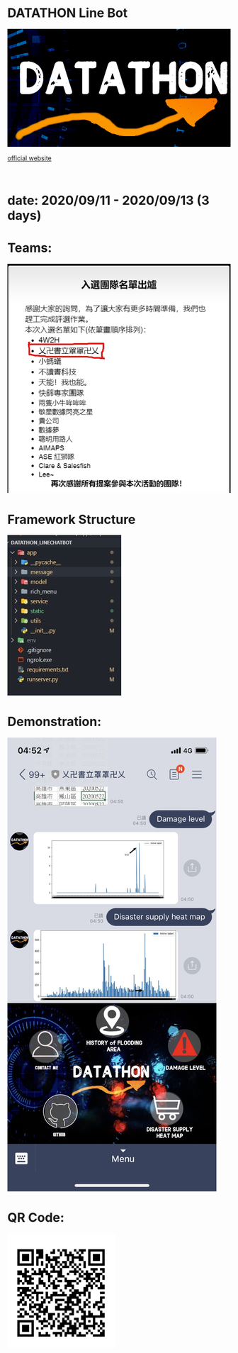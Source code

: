 # DATATHON Line Bot
![](./app/static/image/logo.png)

[official website](https://2020datathon.wixsite.com/hack?fbclid=IwAR2Wq_WmulssiwOFqQ9wh_vRwReLGh2XQmlrWVnMgWBC9lgqX9vnjDD4074)

<br/>

# date:  2020/09/11 - 2020/09/13 (3 days)

# Teams:

![](./app/static/image/datathon_list.jpg)

# Framework Structure

![](./app/static/image/structure.jpg)


# Demonstration:

![](./app/static/image/final_result.jpg)

# QR Code:

![](./app/static/image/QRcode.jpg)
